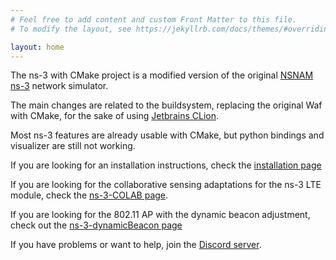 ```yaml
---
# Feel free to add content and custom Front Matter to this file.
# To modify the layout, see https://jekyllrb.com/docs/themes/#overriding-theme-defaults

layout: home
---
```


The ns-3 with CMake project is a modified version of the original [NSNAM ns-3](https://www.nsnam.org/) network simulator. 

The main changes are related to the buildsystem, replacing the original Waf with CMake, for the sake of using [Jetbrains CLion](https://www.jetbrains.com/clion/).

Most ns-3 features are already usable with CMake, but python bindings and visualizer are still not working.

If you are looking for an installation instructions, check the [installation page](/NS3/installation)

If you are looking for the collaborative sensing adaptations for the ns-3 LTE module, check the [ns-3-COLAB page](/NS3/COLAB).

If you are looking for the 802.11 AP with the dynamic beacon adjustment, check out the [ns-3-dynamicBeacon page](/NS3/dynamicBeacon)

If you have problems or want to help, join the [Discord server](https://discord.gg/dWDgdkz).

